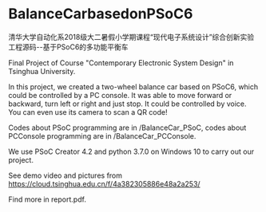 # BalanceCarbasedonPSoC6
清华大学自动化系2018级大二暑假小学期课程“现代电子系统设计”综合创新实验工程源码--基于PSoC6的多功能平衡车

Final Project of Course "Contemporary Electronic System Design" in Tsinghua University.

In this project, we created a two-wheel balance car based on PSoC6, which could be controlled by a PC console. It was able to move forward or backward, turn left or right and just stop. It could be controlled by voice. You can even use its camera to scan a QR code!

Codes about PSoC programming are in /BalanceCar_PSoC, codes about PCConsole programming are in /BalanceCar_PCConsole.

We use PSoC Creator 4.2 and python 3.7.0 on Windows 10 to carry out our project.

See demo video and pictures from https://cloud.tsinghua.edu.cn/f/4a382305886e48a2a253/

Find more in report.pdf.

